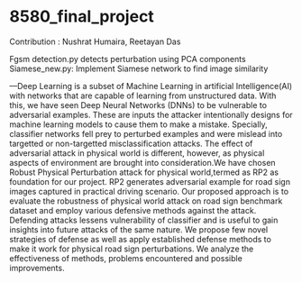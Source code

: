 # 8580_final_project

Contribution : Nushrat Humaira, Reetayan Das

Fgsm detection.py detects perturbation using PCA components
Siamese_new.py: Implement Siamese network to find image similarity

—Deep Learning is a subset of Machine Learning
in artificial Intelligence(AI) with networks that are capable
of learning from unstructured data. With this, we have seen
Deep Neural Networks (DNNs) to be vulnerable to adversarial
examples. These are inputs the attacker intentionally designs
for machine learning models to cause them to make a mistake.
Specially, classifier networks fell prey to perturbed examples and
were mislead into targetted or non-targetted misclassification
attacks. The effect of adversarial attack in physical world is
different, however, as physical aspects of environment are brought
into consideration.We have chosen Robust Physical Perturbation
attack for physical world,termed as RP2 as foundation for our
project. RP2 generates adversarial example for road sign images
captured in practical driving scenario. Our proposed approach
is to evaluate the robustness of physical world attack on road
sign benchmark dataset and employ various defensive methods
against the attack. Defending attacks lessens vulnerability of
classifier and is useful to gain insights into future attacks of
the same nature. We propose few novel strategies of defense as
well as apply established defense methods to make it work for
physical road sign perturbations. We analyze the effectiveness of
methods, problems encountered and possible improvements.
